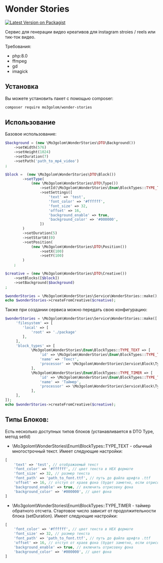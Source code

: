 # Wonder Stories

[![Latest Version on Packagist](https://img.shields.io/packagist/v/mo3golom/wonder-stories.svg?style=flat-square)](https://packagist.org/packages/mo3golom/wonder-stories)

Сервис для генерации видео креативов для instagram stroies / reels или тик-ток видео.

Требования:

- php:8.0
- ffmpeg
- gd
- imagick


## Установка

Вы можете установить пакет с помощью composer:

```bash
composer require mo3golom/wonder-stories
```

## Использование

Базовое использование:
```php
$background = (new \Mo3golom\WonderStories\DTO\Background())
    ->setWidth(576)
    ->setHeight(1024)
    ->setDuration(7)
    ->setPath('path_to_mp4_video')
;

$block =  (new \Mo3golom\WonderStories\DTO\Block())
        ->setType(
            (new \Mo3golom\WonderStories\DTO\Type())
                ->setId(\Mo3golom\WonderStories\Enum\BlockTypes::TYPE_TEXT)
                ->setSettings([
                    'text' => 'test',
                    'font_color' => '#ffffff',
                    'font_size' => 32,
                    'offset' => 16,
                    'background_enable' => true,
                    'background_color' => '#000000',
                ])
        )
        ->setDuration(5)
        ->setStartAt(0)
        ->setPosition(
            (new \Mo3golom\WonderStories\DTO\Position())
                ->setX(100)
                ->setY(100)
        )
    ;

$creative = (new \Mo3golom\WonderStories\DTO\Creative())
    ->setBlocks([$block])
    ->setBackground($background)
;

$wonderStories = \Mo3golom\WonderStories\Service\WonderStories::make();
echo $wonderStories->createFromCreative($creative);
```

Также при создании сервиса можно передать свою конфигурацию:
```php
$wonderStories = \Mo3golom\WonderStories\Service\WonderStories::make([
     'filesystem' => [
        'local' => [
            'root' => './package'
        ],
     ],
     'block_types' => [
            \Mo3golom\WonderStories\Enum\BlockTypes::TYPE_TEXT => [
                'id' => \Mo3golom\WonderStories\Enum\BlockTypes::TYPE_TEXT,
                'name' => 'Текст',
                'processor' => \Mo3golom\WonderStories\Service\Block\TypeProcessors\Text::class,
            ],
            \Mo3golom\WonderStories\Enum\BlockTypes::TYPE_TIMER => [
                'id' => \Mo3golom\WonderStories\Enum\BlockTypes::TYPE_TIMER,
                'name' => 'Таймер',
                'processor' => \Mo3golom\WonderStories\Service\Block\TypeProcessors\Timer::class,
            ],
     ], 
]);
echo $wonderStories->createFromCreative($creative);
```


## Типы Блоков:

Есть несколько доступных типов блоков (устанавливается в DTO Type, метод setId)

- \Mo3golom\WonderStories\Enum\BlockTypes::TYPE_TEXT - обычный многострочный текст. Имеет следующие настройки:
```php
[
    'text' => 'test', // отображаемый текст
    'font_color' => '#ffffff', // цвет текста в HEX формате
    'font_size' => 32, // размер текста
    'font_path' => 'path_to_font.ttf', // путь до файла шрифта .ttf
    'offset' => 16, // отступ от краев фона (будет заметно, если отрисовать фон)
    'background_enable' => true, // включить отрисовку фона
    'background_color' => '#000000', // цвет фона
]
```

- \Mo3golom\WonderStories\Enum\BlockTypes::TYPE_TIMER - таймер обратного отсчета. Стартовое число зависит от продолжительности блока (setDuration). Имеет следующие настройки:
```php
[
    'font_color' => '#ffffff', // цвет текста в HEX формате
    'font_size' => 32, // размер текста
    'font_path' => 'path_to_font.ttf', // путь до файла шрифта .ttf
    'offset' => 16, // отступ от краев фона (будет заметно, если отрисовать фон)
    'background_enable' => true, // включить отрисовку фона
    'background_color' => '#000000', // цвет фона
]
```
